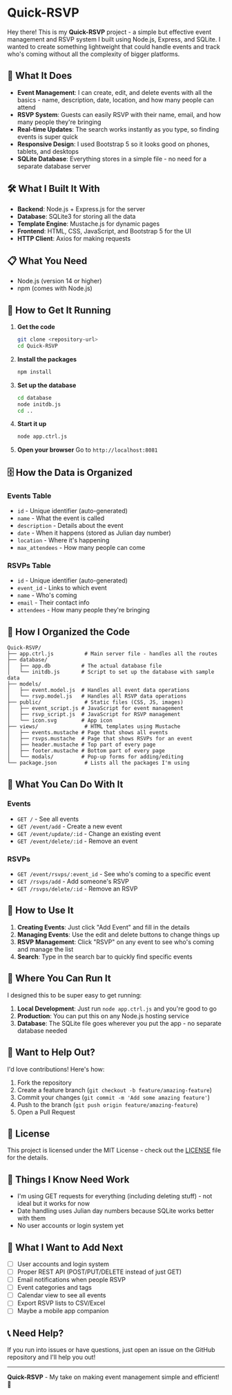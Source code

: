 # Quick-RSVP

Hey there! This is my **Quick-RSVP** project - a simple but effective event management and RSVP system I built using Node.js, Express, and SQLite. I wanted to create something lightweight that could handle events and track who's coming without all the complexity of bigger platforms.

## 🚀 What It Does

- **Event Management**: I can create, edit, and delete events with all the basics - name, description, date, location, and how many people can attend
- **RSVP System**: Guests can easily RSVP with their name, email, and how many people they're bringing
- **Real-time Updates**: The search works instantly as you type, so finding events is super quick
- **Responsive Design**: I used Bootstrap 5 so it looks good on phones, tablets, and desktops
- **SQLite Database**: Everything stores in a simple file - no need for a separate database server

## 🛠️ What I Built It With

- **Backend**: Node.js + Express.js for the server
- **Database**: SQLite3 for storing all the data
- **Template Engine**: Mustache.js for dynamic pages
- **Frontend**: HTML, CSS, JavaScript, and Bootstrap 5 for the UI
- **HTTP Client**: Axios for making requests

## 📋 What You Need

- Node.js (version 14 or higher)
- npm (comes with Node.js)

## 🚀 How to Get It Running

1. **Get the code**
   ```bash
   git clone <repository-url>
   cd Quick-RSVP
   ```

2. **Install the packages**
   ```bash
   npm install
   ```

3. **Set up the database**
   ```bash
   cd database
   node initdb.js
   cd ..
   ```

4. **Start it up**
   ```bash
   node app.ctrl.js
   ```

5. **Open your browser**
   Go to `http://localhost:8081`

## 🗄️ How the Data is Organized

### Events Table
- `id` - Unique identifier (auto-generated)
- `name` - What the event is called
- `description` - Details about the event
- `date` - When it happens (stored as Julian day number)
- `location` - Where it's happening
- `max_attendees` - How many people can come

### RSVPs Table
- `id` - Unique identifier (auto-generated)
- `event_id` - Links to which event
- `name` - Who's coming
- `email` - Their contact info
- `attendees` - How many people they're bringing

## 📁 How I Organized the Code

```
Quick-RSVP/
├── app.ctrl.js          # Main server file - handles all the routes
├── database/
│   ├── app.db          # The actual database file
│   └── initdb.js       # Script to set up the database with sample data
├── models/
│   ├── event.model.js  # Handles all event data operations
│   └── rsvp.model.js   # Handles all RSVP data operations
├── public/              # Static files (CSS, JS, images)
│   ├── event_script.js # JavaScript for event management
│   ├── rsvp_script.js  # JavaScript for RSVP management
│   └── icon.svg        # App icon
├── views/               # HTML templates using Mustache
│   ├── events.mustache # Page that shows all events
│   ├── rsvps.mustache  # Page that shows RSVPs for an event
│   ├── header.mustache # Top part of every page
│   ├── footer.mustache # Bottom part of every page
│   └── modals/         # Pop-up forms for adding/editing
└── package.json         # Lists all the packages I'm using
```

## 🔧 What You Can Do With It

### Events
- `GET /` - See all events
- `GET /event/add` - Create a new event
- `GET /event/update/:id` - Change an existing event
- `GET /event/delete/:id` - Remove an event

### RSVPs
- `GET /event/rsvps/:event_id` - See who's coming to a specific event
- `GET /rsvps/add` - Add someone's RSVP
- `GET /rsvps/delete/:id` - Remove an RSVP

## 🎯 How to Use It

1. **Creating Events**: Just click "Add Event" and fill in the details
2. **Managing Events**: Use the edit and delete buttons to change things up
3. **RSVP Management**: Click "RSVP" on any event to see who's coming and manage the list
4. **Search**: Type in the search bar to quickly find specific events

## 🚀 Where You Can Run It

I designed this to be super easy to get running:

1. **Local Development**: Just run `node app.ctrl.js` and you're good to go
2. **Production**: You can put this on any Node.js hosting service
3. **Database**: The SQLite file goes wherever you put the app - no separate database needed

## 🤝 Want to Help Out?

I'd love contributions! Here's how:

1. Fork the repository
2. Create a feature branch (`git checkout -b feature/amazing-feature`)
3. Commit your changes (`git commit -m 'Add some amazing feature'`)
4. Push to the branch (`git push origin feature/amazing-feature`)
5. Open a Pull Request

## 📝 License

This project is licensed under the MIT License - check out the [LICENSE](LICENSE) file for the details.

## 🐛 Things I Know Need Work

- I'm using GET requests for everything (including deleting stuff) - not ideal but it works for now
- Date handling uses Julian day numbers because SQLite works better with them
- No user accounts or login system yet

## 🔮 What I Want to Add Next

- [ ] User accounts and login system
- [ ] Proper REST API (POST/PUT/DELETE instead of just GET)
- [ ] Email notifications when people RSVP
- [ ] Event categories and tags
- [ ] Calendar view to see all events
- [ ] Export RSVP lists to CSV/Excel
- [ ] Maybe a mobile app companion

## 📞 Need Help?

If you run into issues or have questions, just open an issue on the GitHub repository and I'll help you out!

---

**Quick-RSVP** - My take on making event management simple and efficient! 🎉

